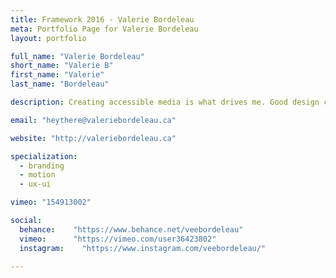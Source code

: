 ```yaml
---
title: Framework 2016 - Valerie Bordeleau
meta: Portfolio Page for Valerie Bordeleau
layout: portfolio

full_name: "Valerie Bordeleau"
short_name: "Valerie B"
first_name: "Valerie"
last_name: "Bordeleau"

description: Creating accessible media is what drives me. Good design can communicate ideas that transcend language barriers, bias, and illiteracy.

email: "heythere@valeriebordeleau.ca"

website: "http://valeriebordeleau.ca"

specialization:
  - branding
  - motion
  - ux-ui

vimeo: "154913002"

social:
  behance:    "https://www.behance.net/veebordeleau"
  vimeo:      "https://vimeo.com/user36423802"
  instagram:    "https://www.instagram.com/veebordeleau/"

---
```

